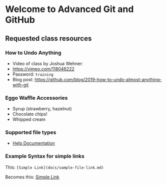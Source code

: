 # Welcome to Advanced Git and GitHub

## Requested class resources

### How to Undo Anything
- Video of class by Joshua Wehner: 
 - https://vimeo.com/118046222 
 - Password: `training`
- Blog post: https://github.com/blog/2019-how-to-undo-almost-anything-with-git

### Eggo Waffle Accessories
- Syrup (strawberry, hazelnut)
- Chocolate chips!
- Whipped cream

### Supported file types

- [Help Documentation](https://help.github.com/categories/working-with-non-code-files/)

### Example Syntax for simple links

This: `[Simple Link](docs/sample-file-link.md)`

Becomes this: [Simple Link](docs/sample-file-link.md)
